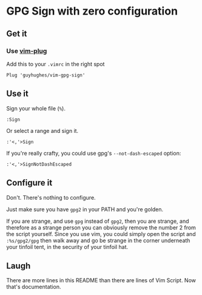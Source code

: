 # GPG Sign with zero configuration

## Get it

### Use [vim-plug](https://github.com/junegunn/vim-plug)

Add this to your `.vimrc` in the right spot
```
Plug 'guyhughes/vim-gpg-sign'
```

##  Use it

Sign your whole file (`%`).
```
:Sign
```

Or select a range and sign it.
```
:'<,'>Sign
```

If you're really crafty, you could use gpg's `--not-dash-escaped` option:
```
:'<,'>SignNotDashEscaped
```

## Configure it

Don't. There's nothing to configure. 

Just make sure you have `gpg2` in your PATH and you're golden.

If you are strange, and use `gpg` instead of `gpg2`, then you are strange, and therefore as a strange person you can obviously remove the number 2 from the script yourself. Since you use vim, you could simply open the script and `:%s/gpg2/gpg` then walk away and go be strange in the corner underneath your tinfoil tent, in the security of your tinfoil hat.

## Laugh
There are more lines in this README than there are lines of Vim Script. Now that's documentation.
